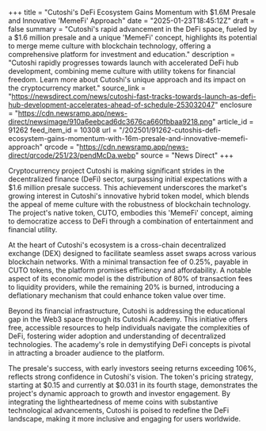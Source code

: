+++
title = "Cutoshi's DeFi Ecosystem Gains Momentum with $1.6M Presale and Innovative 'MemeFi' Approach"
date = "2025-01-23T18:45:12Z"
draft = false
summary = "Cutoshi's rapid advancement in the DeFi space, fueled by a $1.6 million presale and a unique 'MemeFi' concept, highlights its potential to merge meme culture with blockchain technology, offering a comprehensive platform for investment and education."
description = "Cutoshi rapidly progresses towards launch with accelerated DeFi hub development, combining meme culture with utility tokens for financial freedom. Learn more about Cutoshi's unique approach and its impact on the cryptocurrency market."
source_link = "https://newsdirect.com/news/cutoshi-fast-tracks-towards-launch-as-defi-hub-development-accelerates-ahead-of-schedule-253032047"
enclosure = "https://cdn.newsramp.app/news-direct/newsimage/910a6eebcad6dc3676ca660fbbaa9218.png"
article_id = 91262
feed_item_id = 10308
url = "/202501/91262-cutoshis-defi-ecosystem-gains-momentum-with-16m-presale-and-innovative-memefi-approach"
qrcode = "https://cdn.newsramp.app/news-direct/qrcode/251/23/pendMcDa.webp"
source = "News Direct"
+++

<p>Cryptocurrency project Cutoshi is making significant strides in the decentralized finance (DeFi) sector, surpassing initial expectations with a $1.6 million presale success. This achievement underscores the market's growing interest in Cutoshi's innovative hybrid token model, which blends the appeal of meme culture with the robustness of blockchain technology. The project's native token, CUTO, embodies this 'MemeFi' concept, aiming to democratize access to DeFi through a combination of entertainment and financial utility.</p><p>At the heart of Cutoshi's ecosystem is a cross-chain decentralized exchange (DEX) designed to facilitate seamless asset swaps across various blockchain networks. With a minimal transaction fee of 0.25%, payable in CUTO tokens, the platform promises efficiency and affordability. A notable aspect of its economic model is the distribution of 80% of transaction fees to liquidity providers, while the remaining 20% is burned, introducing a deflationary mechanism that could enhance token value over time.</p><p>Beyond its financial infrastructure, Cutoshi is addressing the educational gap in the Web3 space through its Cutoshi Academy. This initiative offers free, accessible resources to help individuals navigate the complexities of DeFi, fostering wider adoption and understanding of decentralized technologies. The academy's role in demystifying DeFi concepts is pivotal in attracting a broader audience to the platform.</p><p>The presale's success, with early investors seeing returns exceeding 106%, reflects strong confidence in Cutoshi's vision. The token's pricing strategy, starting at $0.15 and currently at $0.031 in its fourth stage, demonstrates the project's dynamic approach to growth and investor engagement. By integrating the lightheartedness of meme coins with substantive technological advancements, Cutoshi is poised to redefine the DeFi landscape, making it more inclusive and engaging for users worldwide.</p>